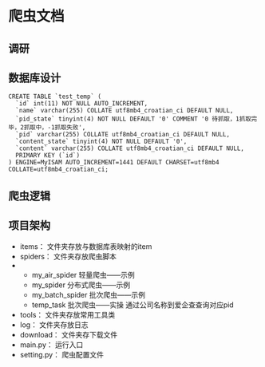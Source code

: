 # 爬虫文档

## 调研

## 数据库设计

```
CREATE TABLE `test_temp` (
  `id` int(11) NOT NULL AUTO_INCREMENT,
  `name` varchar(255) COLLATE utf8mb4_croatian_ci DEFAULT NULL,
  `pid_state` tinyint(4) NOT NULL DEFAULT '0' COMMENT '0 待抓取，1抓取完毕，2抓取中，-1抓取失败',
  `pid` varchar(255) COLLATE utf8mb4_croatian_ci DEFAULT NULL,
  `content_state` tinyint(4) NOT NULL DEFAULT '0',
  `content` varchar(255) COLLATE utf8mb4_croatian_ci DEFAULT NULL,
  PRIMARY KEY (`id`)
) ENGINE=MyISAM AUTO_INCREMENT=1441 DEFAULT CHARSET=utf8mb4 COLLATE=utf8mb4_croatian_ci;
```

## 爬虫逻辑

## 项目架构

- items： 文件夹存放与数据库表映射的item
- spiders： 文件夹存放爬虫脚本
-
    - my_air_spider 轻量爬虫——示例
    - my_spider 分布式爬虫——示例
    - my_batch_spider 批次爬虫——示例
    - temp_task 批次爬虫——实操 通过公司名称到爱企查查询对应pid
- tools： 文件夹存放常用工具类
- log： 文件夹存放日志
- download： 文件夹存下载文件
- main.py： 运行入口
- setting.py： 爬虫配置文件
